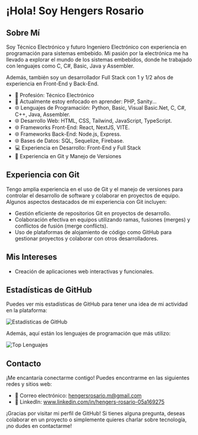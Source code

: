 # ¡Hola! Soy Hengers Rosario

## Sobre Mí

Soy Técnico Electrónico y futuro Ingeniero Electrónico con experiencia en programación para sistemas embebido. Mi pasión por la electrónica me ha llevado a explorar el mundo de los sistemas embebidos, donde he trabajado con lenguajes como C, C#, Basic, Java y Assembler.

Además, también soy un desarrollador Full Stack con 1 y 1/2 años de experiencia en Front-End y Back-End.

- 💼 Profesión: Técnico Electrónico
- 🌱 Actualmente estoy enfocado en aprender: PHP, Sanity...
- 🌐 Lenguajes de Programación: Python, Basic, Visual Basic.Net, C, C#, C++, Java, Assembler.
- 🌐 Desarrollo Web: HTML, CSS, Tailwind, JavaScript, TypeScript.
- 🌐 Frameworks Front-End: React, NextJS, VITE.
- 🌐 Frameworks Back-End: Node.js, Express.
- 🌐 Bases de Datos: SQL, Sequelize, Firebase.
- 💻 Experiencia en Desarrollo: Front-End y Full Stack
- 🚀 Experiencia en Git y Manejo de Versiones

## Experiencia con Git

Tengo amplia experiencia en el uso de Git y el manejo de versiones para controlar el desarrollo de software y colaborar en proyectos de equipo. Algunos aspectos destacados de mi experiencia con Git incluyen:

- Gestión eficiente de repositorios Git en proyectos de desarrollo.
- Colaboración efectiva en equipos utilizando ramas, fusiones (merges) y conflictos de fusión (merge conflicts).
- Uso de plataformas de alojamiento de código como GitHub para gestionar proyectos y colaborar con otros desarrolladores.

## Mis Intereses

- Creación de aplicaciones web interactivas y funcionales.

## Estadísticas de GitHub

Puedes ver mis estadísticas de GitHub para tener una idea de mi actividad en la plataforma:

![Estadísticas de GitHub](https://github-readme-stats.vercel.app/api?username=Hengers3012&show_icons=true&count_private=true&theme=dark)

Además, aquí están los lenguajes de programación que más utilizo:

![Top Lenguajes](https://github-readme-stats.vercel.app/api/top-langs/?username=Hengers3012&layout=compact&theme=dark)

## Contacto

¡Me encantaría conectarme contigo! Puedes encontrarme en las siguientes redes y sitios web:

- 📧 Correo electrónico: hengersrosario.m@gmail.com
- 💼 LinkedIn: www.linkedin.com/in/hengers-rosario-05a169275

¡Gracias por visitar mi perfil de GitHub! Si tienes alguna pregunta, deseas colaborar en un proyecto o simplemente quieres charlar sobre tecnología, ¡no dudes en contactarme!
